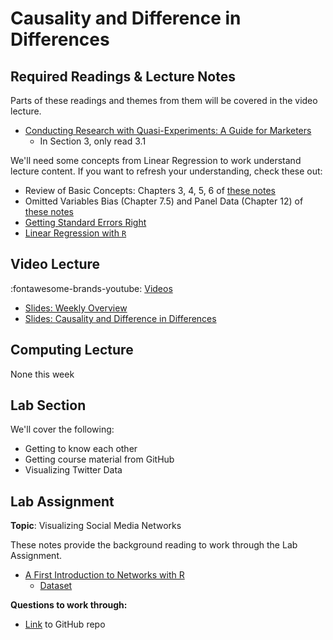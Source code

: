 # Causality and Difference in Differences

## Required Readings & Lecture Notes

Parts of these readings and themes from them will be covered in the video lecture.

* [Conducting Research with Quasi-Experiments: A Guide for Marketers][goldfarb-tucker]
    * In Section 3, only read 3.1

We'll need some concepts from Linear Regression to work understand lecture content. 
If you want to refresh your understanding, check these out:

* Review of Basic Concepts: Chapters 3, 4, 5, 6 of [these notes](https://scpoecon.github.io/ScPoEconometrics/)
* Omitted Variables Bias (Chapter 7.5) and Panel Data (Chapter 12) of [these notes](https://scpoecon.github.io/ScPoEconometrics/)
* [Getting Standard Errors Right][regression-errors]
* [Linear Regression with `R`][regression-r]

## Video Lecture

<!-- Coming Soon -->

:fontawesome-brands-youtube: [Videos](https://www.youtube.com/watch?v=lRQP68g4GFo&list=PL9QkA7C7GRGUpaABa4pFqLoabS-DPj5b_&pp=gAQBiAQB)

* [Slides: Weekly Overview][week-overview]
* [Slides: Causality and Difference in Differences][lecture-slides-02]
<!-- * Videos as a [playlist](https://www.youtube.com/watch?v=rgMEMeiGETk&list=PL9QkA7C7GRGWAnmrkW5cFjbN-kkqWuVrX) -->

## Computing Lecture 

None this week

## Lab Section

We'll cover the following:

* Getting to know each other
* Getting course material from GitHub
* Visualizing Twitter Data <!---(GitHub repo [here][smwa-cl01]) --->
    <!-- * Instructor Code (GitHub repo) -[here][smwa-cl01-ans]) - -->



## Lab Assignment

**Topic**: Visualizing Social Media Networks


These notes provide the background reading to work through the Lab Assignment.

* [A First Introduction to Networks with R][lecture-networks]
    * [Dataset][lecture-networks-data]
<!-- * [Introduction to the Twitter API and rtweet][lecture-rtweet] -->


**Questions to work through:** 

<!-- * [PDF][lab-01-q] -->
* [Link][lab-01-gh] to GitHub repo
<!-- * [Suggested Solutions][lab-01-s] -->


[goldfarb-tucker]: https://papers.ssrn.com/sol3/papers.cfm?abstract_id=2420920

[regression-errors]: ../assets/lectures/week-02/regression-standard-errors.pdf
[regression-r]: ../assets/lectures/week-02/regression-r.pdf

[lecture-slides-02]: ../assets/lectures/week-02/week-02-slides.pdf
[week-overview]: ../assets/lectures/week-02/week-02-overview.pdf

[lab-01-q]: ../assets/labs/lab-01_question.pdf
[lab-01-gh]: https://github.com/tisem-digital-marketing/smwa-lab-01
[lab-01-s]: ../assets/labs/lab-01_solution.pdf

[lecture-networks]: ../assets/lectures/week-01/intro-networks.pdf
[lecture-networks-data]: ../assets/lectures/week-01/networks-lecture-data.zip